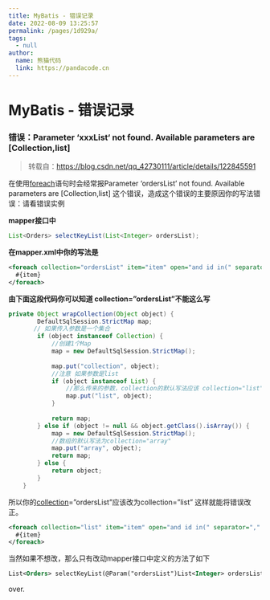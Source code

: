 ```yaml
---
title: MyBatis - 错误记录
date: 2022-08-09 13:25:57
permalink: /pages/1d929a/
tags: 
  - null
author: 
  name: 熊猫代码
  link: https://pandacode.cn
---
```


# MyBatis - 错误记录

### 错误：Parameter ‘xxxList‘ not found. Available parameters are [Collection,list]

> 转载自：https://blog.csdn.net/qq_42730111/article/details/122845591

在使用[foreach](https://so.csdn.net/so/search?q=foreach&spm=1001.2101.3001.7020)语句时会经常报Parameter ‘ordersList’ not found. Available parameters are [Collection,list] 这个错误，造成这个错误的主要原因你的写法错误：请看错误实例

**mapper接口中**

```java
List<Orders> selectKeyList(List<Integer> ordersList);
```

**在mapper.xml中你的写法是**

```xml
<foreach collection="ordersList" item="item" open="and id in(" separator="," close=")" >
  #{item}
</foreach>
```

**由下面这段代码你可以知道 collection=”ordersList”不能这么写**

```java
private Object wrapCollection(Object object) {
        DefaultSqlSession.StrictMap map;
       // 如果传入参数是一个集合
        if (object instanceof Collection) {
            //创建1个Map
            map = new DefaultSqlSession.StrictMap();
 
            map.put("collection", object);
            //注意 如果参数是list
            if (object instanceof List) {
                //那么传来的参数，collection的默认写法应该 collection="list"
                map.put("list", object);
            }
 
            return map;
        } else if (object != null && object.getClass().isArray()) {
            map = new DefaultSqlSession.StrictMap();
            //数组的默认写法为collection="array"
            map.put("array", object);
            return map;
        } else {
            return object;
        }
    }
```

所以你的[collection](https://so.csdn.net/so/search?q=collection&spm=1001.2101.3001.7020)=”ordersList”应该改为collection=”list” 这样就能将错误改正。

```xml
<foreach collection="list" item="item" open="and id in(" separator="," close=")" >
  #{item}
</foreach>
```

当然如果不想改，那么只有改动mapper接口中定义的方法了如下

```xml
List<Orders> selectKeyList(@Param("ordersList")List<Integer> ordersList);
```

over.
